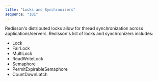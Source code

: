```yaml
---
title: "Locks and Synchronizers"
sequence: "101"
---
```


Redisson's distributed locks allow for thread synchronization across applications/servers.
Redisson's list of locks and synchronizers includes:

- Lock
- FairLock
- MultiLock
- ReadWriteLock
- Semaphore
- PermitExpirableSemaphore
- CountDownLatch




